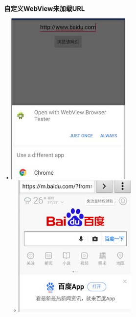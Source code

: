  ##  自定义WebView来加载URL
 *  ![image](https://github.com/dream2018seek/androidtest/blob/master/pictures/intent211.png)  
    *  ![image](https://github.com/dream2018seek/androidtest/blob/master/pictures/intent222.png)

